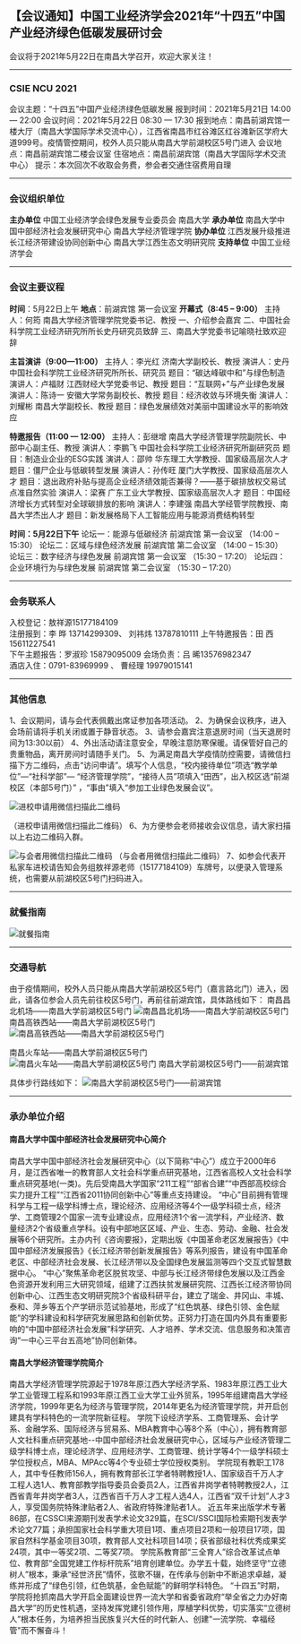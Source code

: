 
## 【会议通知】中国工业经济学会2021年“十四五”中国产业经济绿色低碳发展研讨会

会议将于2021年5月22日在南昌大学召开，欢迎大家关注！

--------

### CSIE NCU 2021
会议主题：“十四五”中国产业经济绿色低碳发展
报到时间：2021年5月21日 14:00 — 22:00
会议时间：2021年5月22日 08:30 — 17:30
报到地点：南昌前湖宾馆一楼大厅（南昌大学国际学术交流中心），江西省南昌市红谷滩区红谷滩新区学府大道999号。疫情管控期间，校外人员只能从南昌大学前湖校区5号门进入
会议地点：南昌前湖宾馆二楼会议室
住宿地点：南昌前湖宾馆（南昌大学国际学术交流中心）
提示：本次回次不收取会务费，参会者交通住宿费用自理

----------

### 会议组织单位
**主办单位**
中国工业经济学会绿色发展专业委员会
南昌大学
**承办单位**
南昌大学中国中部经济社会发展研究中心
南昌大学经济管理学院
**协办单位**
江西发展升级推进长江经济带建设协同创新中心
南昌大学江西生态文明研究院
**支持单位**
中国工业经济学会

---------

### 会议主要议程
**时间**：5月22日上午
**地点**：前湖宾馆 第一会议室
**开幕式（8:45 – 9:00）**
主持人：何筠 南昌大学经济管理学院党委书记、教授
一、介绍参会嘉宾
二、中国社会科学院工业经济研究所所长史丹研究员致辞
三、南昌大学党委书记喻晓社致欢迎辞

**主旨演讲（9:00—11:00）**
主持人：李光红 济南大学副校长、教授
演讲人：史丹 中国社会科学院工业经济研究所所长、研究员
题目：“碳达峰碳中和”与绿色制造
演讲人：卢福财 江西财经大学党委书记、教授
题目：“互联网+”与产业绿色发展
演讲人：陈诗一 安徽大学常务副校长、教授
题目：经济收敛与环境失衡
演讲人：刘耀彬 南昌大学副校长、教授
题目：绿色发展绩效对美丽中国建设水平的影响效应

**特邀报告（11:00 — 12:00）**
主持人：彭继增 南昌大学经济管理学院副院长、中部中心副主任、教授
演讲人：李鹏飞 中国社会科学院工业经济研究所副研究员
题目：制造业企业的ESG实践
演讲人：邵帅 华东理工大学教授、国家级高层次人才
题目：僵尸企业与低碳转型发展
演讲人：孙传旺 厦门大学教授、国家级高层次人才
题目：退出政府补贴与提高企业经济绩效能否兼得？——基于碳排放权交易试点准自然实验
演讲人：梁赛 广东工业大学教授、国家级高层次人才
题目：中国经济增长方式转型对全球碳排放的影响
演讲人：李建强 南昌大学经管学院教授、南昌大学杰出人才
题目：新发展格局下人工智能应用与能源消费结构转型

**时间：5月22日下午**
论坛一：能源与低碳经济
前湖宾馆 第一会议室 （14:00 – 15:30）
论坛二：区域与绿色经济发展
前湖宾馆 第二会议室 （14:00 – 15:30）
论坛三：数字经济与绿色发展
前湖宾馆 第一会议室 （15:30 – 17:20）
论坛四：企业环境行为与绿色发展
前湖宾馆 第二会议室 （15:30 – 17:20）

---------------

### 会务联系人
入校登记：敖祥源15177184109                      
注册报到：李   晔 13714299309、 刘祎炜 13787810111
上午特邀报告：田   西 15611227541                 
下午主题报告：罗淑珍 15879095009
会场负责：吕   晞13576982347                      
酒店入住：0791-83969999 、 曹经理 19979015141

-----------------

### 其他信息
1、会议期间，请与会代表佩戴出席证参加各项活动。
2、为确保会议秩序，进入会场前请将手机关闭或置于静音状态。
3、请参会嘉宾注意退房时间（当天退房时间为13:30以前）
4、外出活动请注意安全，早晚注意防寒保暖。请保管好自己的贵重物品，离开房间时请随手关门。
5、为满足南昌大学疫情防控需要，请微信扫描下方二维码，点击“访问申请”。填写个人信息，“校内接待单位”项选“教学单位”—“社科学部”— “经济管理学院”，“接待人员”项填入“田西”，出入校区选“前湖校区（本部5号门）” ，“事由”填入“参加工业绿色发展会议”。

![进校申请用微信扫描此二维码](./conferences/1.jpg)

（进校申请用微信扫描此二维码）
6、为方便参会老师接收会议信息，请大家扫描以上右边二维码入群。

![与会者用微信扫描此二维码](./conferences/2.png)
（与会者用微信扫描此二维码）
7、如参会代表开私家车进校请告知会务组敖祥源老师（15177184109）车牌号，以便录入管理系统，也需要从前湖校区5号门扫码进入。

-----------------------

### 就餐指南
![就餐指南](./conferences/3.png)

------------------------

### 交通导航
由于疫情期间，校外人员只能从南昌大学前湖校区5号门（嘉言路北门）进入，因此，请各位参会人员先前往校区5号门，再前往前湖宾馆，具体路线如下：
南昌昌北机场——南昌大学前湖校区5号门
![南昌昌北机场——南昌大学前湖校区5号门](./conferences/4.png)
南昌高铁西站——南昌大学前湖校区5号门
![南昌高铁西站——南昌大学前湖校区5号门](./conferences/5.png)

南昌火车站——南昌大学前湖校区5号门
![南昌火车站——南昌大学前湖校区5号门](./conferences/6.png)
南昌大学前湖校区5号门——前湖宾馆

具体步行路线如下：
![南昌大学前湖校区5号门——前湖宾馆](./conferences/7.png)

------------------

### 承办单位介绍
#### 南昌大学中国中部经济社会发展研究中心简介
南昌大学中国中部经济社会发展研究中心（以下简称“中心”）成立于2000年6月，是江西省唯一的教育部人文社会科学重点研究基地，江西省高校人文社会科学重点研究基地(一类)。先后受南昌大学国家“211工程”“部省合建”“中西部高校综合实力提升工程”“江西省2011协同创新中心”等重点支持建设。
“中心”目前拥有管理科学与工程一级学科博士点，理论经济、应用经济等4个一级学科硕士点，经济学、工商管理2个国家一流专业建设点，应用经济1个省一流学科，产业经济、数量经济2个省级重点学科。设有中部地区区域、产业、生态、劳动、金融、社会发展等6个研究所。主办内刊《咨询要报》，定期出版《中国革命老区发展报告》《中国中部经济发展报告》《长江经济带创新发展报告》等系列报告，建设有中国革命老区、中部经济社会发展、长江经济带以及全国绿色发展监测等四个交互式智慧数据中心。
“中心”聚焦革命老区脱贫攻坚、中部与长江经济带绿色发展以及江西金色资源开发利用三大研究领域，组建了江西扶贫发展研究院、江西长江经济带协同创新中心、江西生态文明研究院3个省级科研平台，建立了瑞金、井冈山、丰城、泰和、萍乡等五个产学研示范试验基地，形成了“红色筑基、绿色引领、金色赋能”的学科建设和科学研究发展思路和创新优势。正努力打造在国内外具有重要影响的“中国中部经济社会发展”科学研究、人才培养、学术交流、信息服务和决策咨询“一中心三平台五高地”协同创新体。

#### 南昌大学经济管理学院简介
南昌大学经济管理学院源起于1978年原江西大学经济学系、1983年原江西工业大学工业管理工程系和1993年原江西工业大学工业外贸系，1995年组建南昌大学经济学院，1999年更名为经济与管理学院，2014年更名为经济管理学院，并开启创建具有学科特色的一流学院新征程。
学院下设经济学系、工商管理系、会计学系、金融学系、国际经济与贸易系、MBA教育中心等8个系（中心），拥有教育部人文社科重点研究基地--中国中部经济社会发展研究中心，区域与产业经济管理二级学科博士点，理论经济学、应用经济学、工商管理、统计学等4个一级学科硕士学位授权点，MBA、MPAcc等4个专业硕士学位授权类别。
学院现有教职工178人，其中专任教师156人，拥有教育部长江学者特聘教授1人、国家级百千万人才工程人选1人、教育部教学指导委员会委员2人，江西省井岗学者特聘教授2人，江西省青年井岗学者3人，江西省百千万人才工程人选4人，江西省“双千计划”人才3人，享受国务院特殊津贴者2人、省政府特殊津贴者1人。
近五年来出版学术专著86部，在CSSCI来源期刊发表学术论文329篇，在SCI/SSCI国际检索期刊发表学术论文77篇；承担国家社会科学重大项目1项、重点项目2项和一般项目17项，国家自然科学基金项目30项，教育部人文社科项目14项；获省部级社科优秀成果奖24项，其中一等奖2项、二等奖7项。
学院系教育部“三全育人”综合改革试点单位、教育部“全国党建工作标杆院系”培育创建单位。办学五十载，始终坚守“立德树人”根本，秉承“经世济民”情怀，弦歌不辍，在传承与创新中不断追求卓越，凝练并形成了“绿色引领，红色筑基，金色赋能”的鲜明学科特色。
“十四五”时期，学院将抢抓南昌大学开启全面建设世界一流大学和省委省政府“举全省之力办好南昌大学”的历史性机遇，坚持发挥党建引领作用，厚植学科优势，切实落实“立德树人”根本任务，为培养担当民族复兴大任的时代新人、创建"一流学院、幸福经管"而不懈奋斗！




